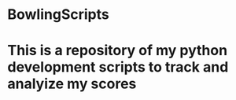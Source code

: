 # BowlingScripts
# This is a repository of my python development scripts to track and analyize my scores
